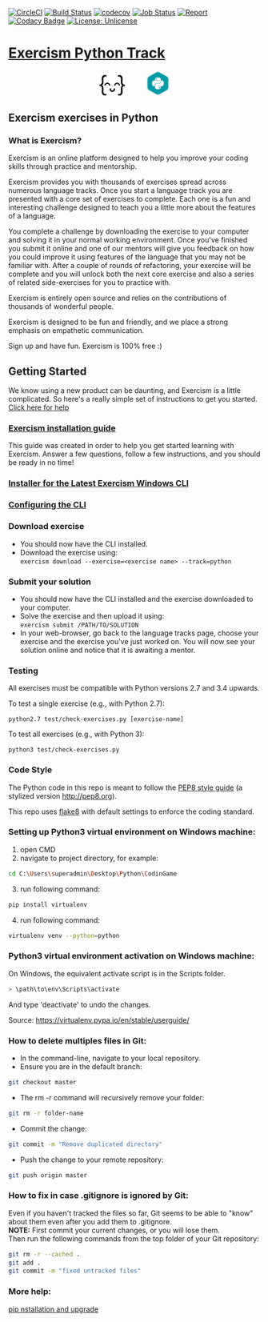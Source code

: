 [![CircleCI](https://circleci.com/gh/ikostan/Exercism_Python_Track.svg?style=svg)](https://circleci.com/gh/ikostan/Exercism_Python_Track)
[![Build Status](https://travis-ci.org/ikostan/Exercism_Python_Track.svg?branch=master)](https://travis-ci.org/ikostan/Exercism_Python_Track)
[![codecov](https://codecov.io/gh/ikostan/Exercism_Python_Track/branch/master/graph/badge.svg)](https://codecov.io/gh/ikostan/Exercism_Python_Track)
[![Job Status](https://inspecode.rocro.com/badges/github.com/ikostan/Exercism_Python_Track/status?token=m0eYpjTUxX925VcRlQXn7tGTHPWThTe6gwiorkGYrIQ)](https://inspecode.rocro.com/jobs/github.com/ikostan/Exercism_Python_Track/latest?completed=true)
[![Report](https://inspecode.rocro.com/badges/github.com/ikostan/Exercism_Python_Track/report?token=m0eYpjTUxX925VcRlQXn7tGTHPWThTe6gwiorkGYrIQ&branch=master)](https://inspecode.rocro.com/reports/github.com/ikostan/Exercism_Python_Track/branch/master/summary)
[![Codacy Badge](https://api.codacy.com/project/badge/Grade/ca9615282dd64dcfb048b4c9b2c1a871)](https://www.codacy.com/manual/ikostan/Exercism_Python_Track?utm_source=github.com&amp;utm_medium=referral&amp;utm_content=ikostan/Exercism_Python_Track&amp;utm_campaign=Badge_Grade)
[![License: Unlicense](https://img.shields.io/badge/license-Unlicense-blue.svg)](http://unlicense.org/)

# [Exercism Python Track](https://exercism.io/my/tracks/python)

<div align="center"> 
<img width="10%" height="10%" src="https://github.com/ikostan/Exercism_Python_Track/blob/master/img/exercism-logo.png" hspace="20">
<img width="9%" height="9%" src="https://github.com/ikostan/Exercism_Python_Track/blob/master/img/python-track.png" hspace="20">
</div>

## Exercism exercises in Python


### What is Exercism?
Exercism is an online platform designed to help you improve your coding skills through practice and mentorship.

Exercism provides you with thousands of exercises spread across numerous language tracks. Once you start a language track you are presented with a core set of exercises to complete. Each one is a fun and interesting challenge designed to teach you a little more about the features of a language.

You complete a challenge by downloading the exercise to your computer and solving it in your normal working environment. Once you've finished you submit it online and one of our mentors will give you feedback on how you could improve it using features of the language that you may not be familiar with. After a couple of rounds of refactoring, your exercise will be complete and you will unlock both the next core exercise and also a series of related side-exercises for you to practice with.

Exercism is entirely open source and relies on the contributions of thousands of wonderful people.

Exercism is designed to be fun and friendly, and we place a strong emphasis on empathetic communication. 

Sign up and have fun. Exercism is 100% free :)


## Getting Started
We know using a new product can be daunting, and Exercism is a little complicated. So here's a really simple set of instructions to get you started. [Click here for help](https://exercism.io/getting-started)

### [Exercism installation guide](https://exercism.io/cli-walkthrough)<br/>
This guide was created in order to help you get started learning with Exercism. Answer a few questions, follow a few instructions, and you should be ready in no time!

### [Installer for the Latest Exercism Windows CLI](https://github.com/exercism/windows-installer/releases/tag/v1.5.3)

### [Configuring the CLI](https://exercism.io/cli-walkthrough)

### Download exercise
- You should now have the CLI installed.
- Download the exercise using:<br/>
    ```exercism download --exercise=<exercise name> --track=python```

### Submit your solution
- You should now have the CLI installed and the exercise downloaded to your computer. 
- Solve the exercise and then upload it using:<br/> 
    ```exercism submit /PATH/TO/SOLUTION```
- In your web-browser, go back to the language tracks page, choose your exercise and the exercise you've just worked on. You will now see your solution online and notice that it is awaiting a mentor.

### Testing

All exercises must be compatible with Python versions 2.7 and 3.4 upwards.

To test a single exercise (e.g., with Python 2.7):
```
python2.7 test/check-exercises.py [exercise-name]
```

To test all exercises (e.g., with Python 3):
```
python3 test/check-exercises.py
```

### Code Style

The Python code in this repo is meant to follow the [PEP8 style guide](https://www.python.org/dev/peps/pep-0008/) (a stylized version http://pep8.org).

This repo uses [flake8](http://flake8.readthedocs.org/en/latest/) with default settings to enforce the coding standard.

### Setting up Python3 virtual environment on Windows machine:

 1. open CMD
 2. navigate to project directory, for example:<br/> 
```bash
cd C:\Users\superadmin\Desktop\Python\CodinGame
```
 3. run following command:<br/> 
```bash 
pip install virtualenv
```
 4. run following command:<br/> 
```bash 
virtualenv venv --python=python
```

### Python3 virtual environment activation on Windows machine:<br/> 

On Windows, the equivalent activate script is in the Scripts folder.<br/> 
```python
> \path\to\env\Scripts\activate
```
And type 'deactivate' to undo the changes.<br/>

Source: https://virtualenv.pypa.io/en/stable/userguide/<br/>

### How to delete multiples files in Git:

- In the command-line, navigate to your local repository.
- Ensure you are in the default branch:<br/> 
```bash 
git checkout master
```
- The rm -r command will recursively remove your folder:<br/> 
```bash 
git rm -r folder-name
```
- Commit the change:<br/> 
```bash 
git commit -m "Remove duplicated directory"
```
- Push the change to your remote repository:<br/> 
```bash 
git push origin master
```

### How to fix in case .gitignore is ignored by Git:
Even if you haven't tracked the files so far, Git seems to be able to "know" about them even after you add them to .gitignore.<br/> 
**NOTE:** First commit your current changes, or you will lose them.<br/> 
Then run the following commands from the top folder of your Git repository:<br/> 
```bash 
git rm -r --cached .
git add .
git commit -m "fixed untracked files"
```

### More help:
[pip nstallation and upgrade](https://pip.pypa.io/en/stable/installing/)

